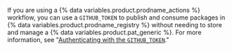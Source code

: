 If you are using a {% data variables.product.prodname_actions %} workflow, you can use a `GITHUB_TOKEN` to publish and consume packages in {% data variables.product.prodname_registry %} without needing to store and manage a {% data variables.product.pat_generic %}. For more information, see "[Authenticating with the `GITHUB_TOKEN`](/actions/automating-your-workflow-with-github-actions/authenticating-with-the-github_token)."
